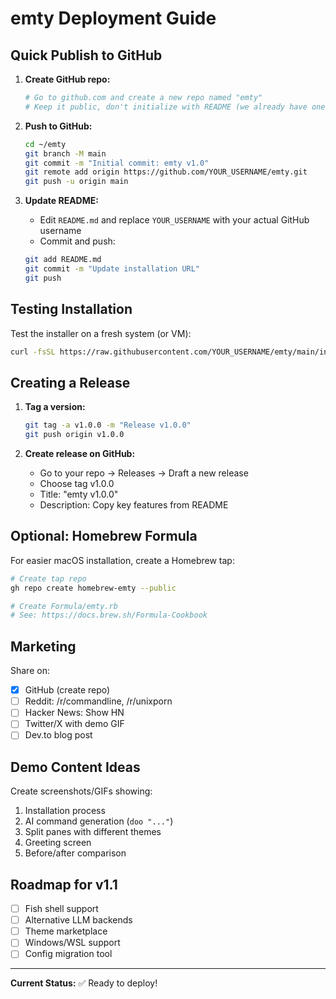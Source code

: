 # emty Deployment Guide

## Quick Publish to GitHub

1. **Create GitHub repo:**
   ```bash
   # Go to github.com and create a new repo named "emty"
   # Keep it public, don't initialize with README (we already have one)
   ```

2. **Push to GitHub:**
   ```bash
   cd ~/emty
   git branch -M main
   git commit -m "Initial commit: emty v1.0"
   git remote add origin https://github.com/YOUR_USERNAME/emty.git
   git push -u origin main
   ```

3. **Update README:**
   - Edit `README.md` and replace `YOUR_USERNAME` with your actual GitHub username
   - Commit and push:
   ```bash
   git add README.md
   git commit -m "Update installation URL"
   git push
   ```

## Testing Installation

Test the installer on a fresh system (or VM):
```bash
curl -fsSL https://raw.githubusercontent.com/YOUR_USERNAME/emty/main/install.sh | bash
```

## Creating a Release

1. **Tag a version:**
   ```bash
   git tag -a v1.0.0 -m "Release v1.0.0"
   git push origin v1.0.0
   ```

2. **Create release on GitHub:**
   - Go to your repo → Releases → Draft a new release
   - Choose tag v1.0.0
   - Title: "emty v1.0.0"
   - Description: Copy key features from README

## Optional: Homebrew Formula

For easier macOS installation, create a Homebrew tap:

```bash
# Create tap repo
gh repo create homebrew-emty --public

# Create Formula/emty.rb
# See: https://docs.brew.sh/Formula-Cookbook
```

## Marketing

Share on:
- [x] GitHub (create repo)
- [ ] Reddit: /r/commandline, /r/unixporn
- [ ] Hacker News: Show HN
- [ ] Twitter/X with demo GIF
- [ ] Dev.to blog post

## Demo Content Ideas

Create screenshots/GIFs showing:
1. Installation process
2. AI command generation (`doo "..."`)
3. Split panes with different themes
4. Greeting screen
5. Before/after comparison

## Roadmap for v1.1

- [ ] Fish shell support
- [ ] Alternative LLM backends
- [ ] Theme marketplace
- [ ] Windows/WSL support
- [ ] Config migration tool

---

**Current Status:** ✅ Ready to deploy!
